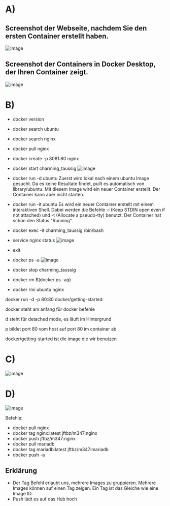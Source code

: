 # A)
## Screenshot der Webseite, nachdem Sie den ersten Container erstellt haben.
![image](https://github.com/tamagochu/m347/assets/112620658/9e28b900-c906-422d-811b-c9a2727e31cf)
## Screenshot der Containers in Docker Desktop, der Ihren Container zeigt.
![image](https://github.com/tamagochu/m347/assets/112620658/b95fd9cc-313e-4211-8fde-4814b603f119)

# B)
- docker version
- docker search ubuntu
- docker search nginx
- docker pull nginx
- docker create -p 8081:80 nginx
- docker start charming_taussig
![image](https://github.com/tamagochu/m347/assets/112620658/c0bcfde8-d003-47b8-8a45-e03da6997840)

- docker run -d ubuntu
Zuerst wird lokal nach einem ubuntu Image gesucht. Da es keine Resultate findet, pullt es automatisch von library/ubuntu. Mit diesem Image wird ein neuer Container erstellt. Der Container kann aber nicht starten.

- docker run -it ubuntu
Es wird ein neuer Container erstellt mit einem interaktiven Shell. Dabei werden die Befehle -i (Keep STDIN open even if not attached) und -t (Allocate a pseudo-tty) benutzt. Der Container hat schon den Status "Running".

- docker exec -it charming_taussig /bin/bash
- service nginx status
![image](https://github.com/tamagochu/m347/assets/112620658/d56a25a8-7626-43ef-bd1c-0b43d79c66fb)
- exit
- docker ps -a
![image](https://github.com/tamagochu/m347/assets/112620658/295b5157-9368-456c-82e9-12677228f7f2)
- docker stop charming_taussig
- docker rm $(docker ps -aq)
- docker rmi ubuntu nginx


docker run -d -p 80:80 docker/getting-started:

docker steht am anfang für docker befehle

d steht für detached mode, es läuft im Hintergrund

p bildet port 80 vom host auf port 80 im container ab

docker/getting-started ist die image die wir benutzen


# C)
![image](https://github.com/tamagochu/m347/assets/112620658/1594ef30-c236-4c12-a7e5-17a73db08514)

# D)
![image](https://github.com/tamagochu/m347/assets/112620658/e0f2e861-7476-4151-a386-fcaeeea05b7e)


Befehle:
- docker pull nginx
- docker tag nginx:latest jftbz/m347:nginx
- docker push jftbz/m347:nginx
- docker pull mariadb
- docker tag mariadb:latest jftbz/m347:mariadb
- docker push -a

## Erklärung
- Der Tag Befehl erlaubt uns, mehrere Images zu gruppieren. Mehrere Images können auf einen Tag zeigen. Ein Tag ist das Gleiche wie eine Image ID.
- Push lädt es auf das Hub hoch

